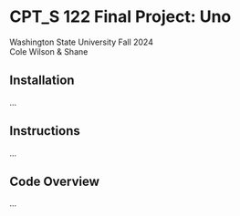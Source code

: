 # CPT_S 122 Final Project: Uno
Washington State University Fall 2024<br>
Cole Wilson & Shane

## Installation
...

## Instructions
...

## Code Overview
...